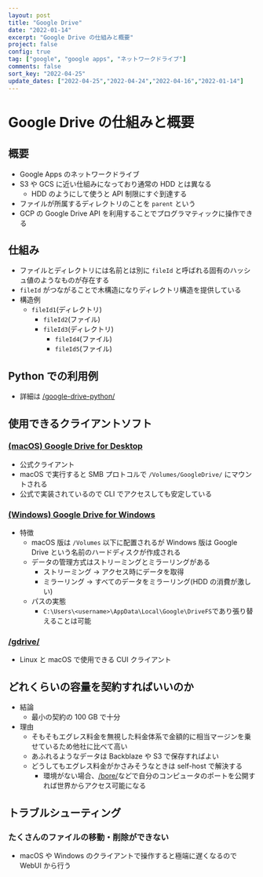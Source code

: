 ```yaml
---
layout: post
title: "Google Drive"
date: "2022-01-14"
excerpt: "Google Drive の仕組みと概要"
project: false
config: true
tag: ["google", "google apps", "ネットワークドライブ"]
comments: false
sort_key: "2022-04-25"
update_dates: ["2022-04-25","2022-04-24","2022-04-16","2022-01-14"]
---
```


# Google Drive の仕組みと概要

## 概要
 - Google Apps のネットワークドライブ
 - S3 や GCS に近い仕組みになっており通常の HDD とは異なる
   - HDD のようにして使うと API 制限にすぐ到達する
 - ファイルが所属するディレクトリのことを `parent` という
 - GCP の Google Drive API を利用することでプログラマティックに操作できる

## 仕組み
 - ファイルとディレクトリには名前とは別に `fileId` と呼ばれる固有のハッシュ値のようなものが存在する
 - `fileId` がつながることで木構造になりディレクトリ構造を提供している
 - 構造例
   - `fileId1`(ディレクトリ)
     - `fileId2`(ファイル)
     - `fileId3`(ディレクトリ)
       - `fileId4`(ファイル)
       - `fileId5`(ファイル)

## Python での利用例
 - 詳細は [/google-drive-python/](/google-drive-python/)

## 使用できるクライアントソフト

### [(macOS) Google Drive for Desktop](https://support.google.com/a/users/answer/9965580?hl=en)
 - 公式クライアント
 - macOS で実行すると SMB プロトコルで `/Volumes/GoogleDrive/` にマウントされる
 - 公式で実装されているので CLI でアクセスしても安定している

### [(Windows) Google Drive for Windows](https://www.google.com/drive/download/)
 - 特徴
   - macOS 版は `/Volumes` 以下に配置されるが Windows 版は Google Drive という名前のハードディスクが作成される
   - データの管理方式はストリーミングとミラーリングがある
     - ストリーミング -> アクセス時にデータを取得
     - ミラーリング -> すべてのデータをミラーリング(HDD の消費が激しい)
   - パスの実態
      - `C:\Users\<username>\AppData\Local\Google\DriveFS`であり張り替えることは可能

### [/gdrive/](/gdrive/)
 - Linux と macOS で使用できる CUI クライアント


## どれくらいの容量を契約すればいいのか
 - 結論
   - 最小の契約の 100 GB で十分
 - 理由
   - そもそもエグレス料金を無視した料金体系で金額的に相当マージンを乗せているため他社に比べて高い
   - あふれるようなデータは Backblaze や S3 で保存すればよい
   - どうしてもエグレス料金がかさみそうなときは self-host で解決する
     - 環境がない場合、[/bore/](/bore/)などで自分のコンピュータのポートを公開すれば世界からアクセス可能になる


## トラブルシューティング

### たくさんのファイルの移動・削除ができない
 - macOS や Windows のクライアントで操作すると極端に遅くなるので WebUI から行う
